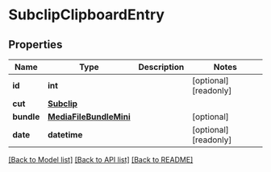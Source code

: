 # SubclipClipboardEntry

## Properties

Name | Type | Description | Notes
------------ | ------------- | ------------- | -------------
**id** | **int** |  | [optional] [readonly] 
**cut** | [**Subclip**](Subclip.md) |  | 
**bundle** | [**MediaFileBundleMini**](MediaFileBundleMini.md) |  | [optional] 
**date** | **datetime** |  | [optional] [readonly] 

[[Back to Model list]](../#documentation-for-models) [[Back to API list]](../#documentation-for-api-endpoints) [[Back to README]](../)


